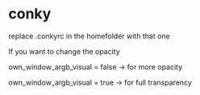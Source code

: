 # conky
replace .conkyrc in the homefolder with that one

If you want to change the opacity


own_window_argb_visual = false
-> for more opacity


own_window_argb_visual = true 
-> for full transparency 
